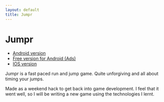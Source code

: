 ```yaml
---
layout: default
title: Jumpr
---
```

# Jumpr

<div class="links">
  <ul>
    <li><a href="https://play.google.com/store/apps/details?id=me.ramblingsby.jumprpaid">Android version</a></li>
    <li><a href="https://play.google.com/store/apps/details?id=me.ramblingsby.jumpr">Free version for Android (Ads)</a></li>
    <li><a href="https://itunes.apple.com/us/app/jumpr/id838364189?ls=1&amp;mt=8">IOS version</a></li>
  </ul>
</div>

Jumpr is a fast paced run and jump game. Quite unforgiving and all about timing your jumps.

Made as a weekend hack to get back into game development. I feel that it went well, so I will be writing a new game using the technologies I lernt.
